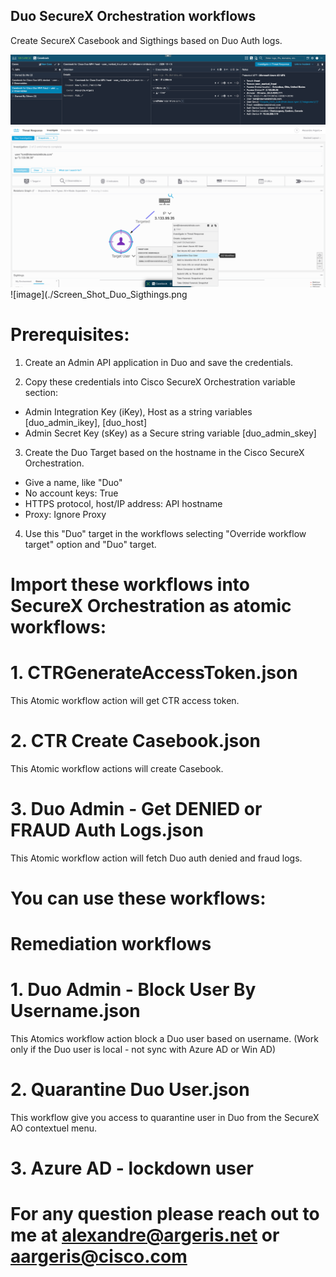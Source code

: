 ## Duo SecureX Orchestration workflows

Create SecureX Casebook and Sigthings based on Duo Auth logs.

![image](./Screen_Shot_Duo_fraud_casebook.png)
<br/>
![image](./Screen_Shot_Duo_CTR.png)
<br/>
![image](./Screen_Shot_Duo_Sigthings.png
<br/>
# Prerequisites:

1. Create an Admin API application in Duo and save the credentials.

2. Copy these credentials into Cisco SecureX Orchestration variable section:

- Admin Integration Key (iKey), Host as a string variables [duo_admin_ikey], [duo_host]
- Admin Secret Key (sKey) as a Secure string variable [duo_admin_skey]


3. Create the Duo Target based on the hostname in the Cisco SecureX Orchestration. 

  - Give a name, like "Duo"
  - No account keys: True
  - HTTPS protocol, host/IP address: API hostname
  - Proxy: Ignore Proxy
  
4. Use this "Duo" target in the workflows selecting "Override workflow target" option and "Duo" target.


# Import these workflows into SecureX Orchestration as atomic workflows:
  
# 1. CTRGenerateAccessToken.json

  This Atomic workflow action will get CTR access token.

# 2. CTR Create Casebook.json 

  This Atomic workflow actions will create Casebook.  
  
# 3. Duo Admin - Get DENIED or FRAUD Auth Logs.json

  This Atomic workflow action will fetch Duo auth denied and fraud logs.


# You can use these workflows:

# Remediation workflows

# 1. Duo Admin - Block User By Username.json  

  This Atomics workflow action block a Duo user based on username. (Work only if the Duo user is local - not sync with Azure AD or Win AD)

# 2. Quarantine Duo User.json
  This workflow give you access to quarantine user in Duo from the SecureX AO contextuel menu.
  
# 3. Azure AD - lockdown user

# For any question please reach out to me at alexandre@argeris.net or aargeris@cisco.com
